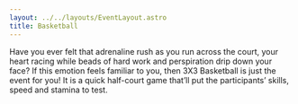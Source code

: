 ```yaml
---
layout: ../../layouts/EventLayout.astro
title: Basketball
---
```


Have you ever felt that adrenaline rush as you run across the court, your heart racing while beads of hard work and perspiration drip down your face? If this emotion feels familiar to you, then 3X3 Basketball is just the event for you! It is a quick half-court game that’ll put the participants’ skills, speed and stamina to test.
